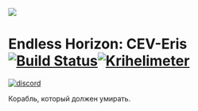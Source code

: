 ![](https://cdn.discordapp.com/attachments/265411250341543936/269612274765791242/eris_128.png)
# Endless Horizon: CEV-Eris [![Build Status](https://travis-ci.org/Endless-Horizon/CEV-Eris.svg?branch=master)](https://travis-ci.org/Endless-Horizon/CEV-Eris)[![Krihelimeter](http://www.krihelinator.xyz/badge/Endless-Horizon/CEV-Eris/)](http://www.krihelinator.xyz)
[![discord](https://discordapp.com/api/guilds/255035529085583360/widget.png)](https://discord.gg/QfEg7K7)

Корабль, который должен умирать.
